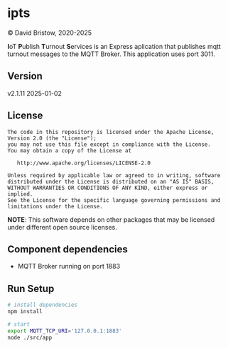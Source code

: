 # ipts

&copy; David Bristow, 2020-2025

**I**oT **P**ublish **T**urnout **S**ervices is an Express aplication that publishes mqtt turnout messages to the MQTT Broker. This application uses port 3011.

## Version

v2.1.11 2025-01-02

## License

    The code in this repository is licensed under the Apache License, Version 2.0 (the "License");
    you may not use this file except in compliance with the License.
    You may obtain a copy of the License at

       http://www.apache.org/licenses/LICENSE-2.0

    Unless required by applicable law or agreed to in writing, software
    distributed under the License is distributed on an "AS IS" BASIS,
    WITHOUT WARRANTIES OR CONDITIONS OF ANY KIND, either express or implied.
    See the License for the specific language governing permissions and
    limitations under the License.

**NOTE**: This software depends on other packages that may be licensed under different open source licenses.

## Component dependencies

* MQTT Broker running on port 1883


## Run Setup

``` bash
# install dependencies
npm install

# start
export MQTT_TCP_URI='127.0.0.1:1883'
node ./src/app
```
